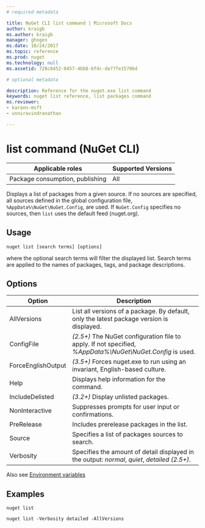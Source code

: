 ```yaml
---
# required metadata

title: NuGet CLI list command | Microsoft Docs
author: kraigb
ms.author: kraigb
manager: ghogen
ms.date: 10/24/2017
ms.topic: reference
ms.prod: nuget
ms.technology: null
ms.assetid: 728c8452-0457-4bb8-bfdc-de77fe1570bd

# optional metadata

description: Reference for the nuget.exe list command
keywords: nuget list reference, list packages command
ms.reviewer:
- karann-msft
- unniravindranathan

---
```


# list command (NuGet CLI)

| Applicable roles | Supported Versions |
| --- | --- |
| Package consumption, publishing | All |

Displays a list of packages from a given source. If no sources are specified, all sources defined in the global configuration file, `%AppData%\NuGet\NuGet.Config`, are used. If `NuGet.Config` specifies no sources, then `list` uses the default feed (nuget.org).

## Usage

```
nuget list [search terms] [options]
```

where the optional search terms will filter the displayed list. Search terms are applied to the names of packages, tags, and package descriptions.

## Options
| Option | Description |
| --- | --- |
| AllVersions | List all versions of a package. By default, only the latest package version is displayed. |
| ConfigFile | *(2.5+)* The NuGet configuration file to apply. If not specified, *%AppData%\NuGet\NuGet.Config* is used. |
| ForceEnglishOutput | *(3.5+)* Forces nuget.exe to run using an invariant, English-based culture. |
| Help | Displays help information for the command. |
| IncludeDelisted | *(3.2+)* Display unlisted packages. |
| NonInteractive | Suppresses prompts for user input or confirmations. |
| PreRelease | Includes prerelease packages in the list. |
| Source | Specifies a list of packages sources to search. |
| Verbosity | Specifies the amount of detail displayed in the output: *normal*, *quiet*, *detailed (2.5+)*. |

Also see [Environment variables](cli-ref-environment-variables.md)

## Examples

```
nuget list

nuget list -Verbosity detailed -AllVersions
```
